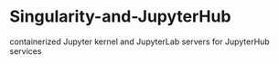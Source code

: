 # Singularity-and-JupyterHub
containerized Jupyter kernel and JupyterLab servers for JupyterHub services
